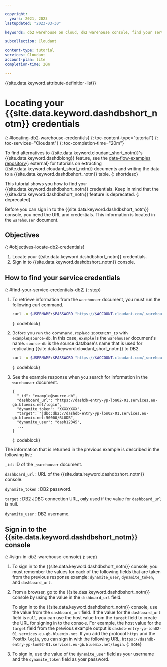 ```yaml
---

copyright:
  years: 2021, 2023
lastupdated: "2023-03-30"

keywords: db2 warehouse on cloud, db2 warehouse console, find your service credentials, log in to db2 warehouse console

subcollection: Cloudant

content-type: tutorial
services: Cloudant
account-plan: lite
completion-time: 20m

---
```


{{site.data.keyword.attribute-definition-list}}

# Locating your {{site.data.keyword.dashdbshort_notm}} credentials
{: #locating-db2-warehouse-credentials}
{: toc-content-type="tutorial"}
{: toc-services="Cloudant"}
{: toc-completion-time="20m"}

To find alternatives to {{site.data.keyword.cloudant_short_notm}}'s {{site.data.keyword.dashdblong}} feature, see the 
[data-flow-examples repository](https://github.com/cloudant-labs/data-flow-examples){: external} for tutorials on 
extracting {{site.data.keyword.cloudant_short_notm}} documents and writing the data to a 
{{site.data.keyword.dashdbshort_notm}} table.
{: shortdesc}

This tutorial shows you how to find your {{site.data.keyword.dashdbshort_notm}} credentials. Keep in mind that the {{site.data.keyword.dashdbshort_notm}} feature is deprecated.
{: deprecated}

Before you can sign in to the {{site.data.keyword.dashdbshort_notm}} console, you need the URL and credentials. This information is located in the `warehouser` document.

## Objectives
{: #objectives-locate-db2-credentials}

1. Locate your {{site.data.keyword.dashdbshort_notm}} credentials.
2. Sign in to {{site.data.keyword.dashdbshort_notm}} console. 

## How to find your service credentials
{: #find-your-service-credentials-db2}
{: step}

1. To retrieve information from the `warehouser` document, you must run the following curl command.

   ```sh
   curl -u $USERNAME:$PASSWORD "https://$ACCOUNT.cloudant.com/_warehouser/$DOCUMENT_ID"
   ```
   {: codeblock}

1. Before you run the command, replace `$DOCUMENT_ID` with `example@source-db`. In this case, `example` is the `warehouser` document's name. `source-db` is the source database's name that is used for replicating {{site.data.keyword.cloudant_short_notm}} to DB2.

   ```sh
   curl -u $USERNAME:$PASSWORD "https://$ACCOUNT.cloudant.com/_warehouser/example@source-db"
   ```
   {: codeblock}

1. See the example response when you search for information in the `warehouser` document.

   ```http
   {
     "_id": "example@source-db",
     "dashboard_url": "https://dashdb-entry-yp-lon02-01.services.eu-gb.bluemix.net/login",
     "dynamite_token": "XXXXXXXX",
     "target": "jdbc:db2://dashdb-entry-yp-lon02-01.services.eu-gb.bluemix.net:50000/BLUDB",
     "dynamite_user": "dash12345",
     ...
   }
   ```
   {: codeblock}

The information that is returned in the previous example is described in the following list:

`_id` 
:  ID of the `_warehouser` document.

`dashboard_url`
:  URL of the {{site.data.keyword.dashdbshort_notm}} console.

`dynamite_token`
:  DB2 password.

`target`
:  DB2 JDBC connection URL, only used if the value for `dashboard_url` is null.

`dynamite_user`
:  DB2 username.

## Sign in to the {{site.data.keyword.dashdbshort_notm}} console
{: #sign-in-db2-warehouse-console}
{: step}

1. To sign in to the {{site.data.keyword.dashdbshort_notm}} console, you must remember the values for each of the following fields that are taken from the previous response example: `dynamite_user`, `dynamite_token`, and `dashboard_url`.

1. From a browser, go to the {{site.data.keyword.dashdbshort_notm}} console by using the value in the `dashboard_url` field.

   To sign in to the {{site.data.keyword.dashdbshort_notm}} console, use the value from the `dashboard_url` field. If the value for the `dashboard_url` field is `null`, you can use the host value from the `target` field to create the URL for signing in to the console. For example, the host value for the `target` field from the previous example output is `dashdb-entry-yp-lon02-01.services.eu-gb.bluemix.net`. If you add the protocol `https` and the Postfix `login`, you can sign in with the following URL, `https://dashdb-entry-yp-lon02-01.services.eu-gb.bluemix.net/login`.
   {: note}

1. To sign in, use the value of the `dynamite_user` field as your username and the `dynamite_token` field as your password.
